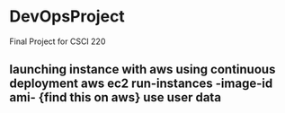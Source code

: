 # DevOpsProject
Final Project for CSCI 220


launching instance with aws using continuous deployment
aws ec2 run-instances -image-id ami- {find this on aws} use user data
-
